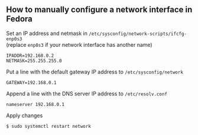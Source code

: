 
## How to manually configure a network interface in Fedora

Set an IP address and netmask in `/etc/sysconfig/network-scripts/ifcfg-enp0s3`  
(replace `enp0s3` if your network interface has another name)

```text
IPADDR=192.168.0.2
NETMASK=255.255.255.0
```

Put a line with the default gateway IP address to `/etc/sysconfig/network`

```text
GATEWAY=192.168.0.1
```

Append a line with the DNS server IP address to `/etc/resolv.conf`

```text
nameserver 192.168.0.1
```

Apply changes

```bash
$ sudo systemctl restart network
```
